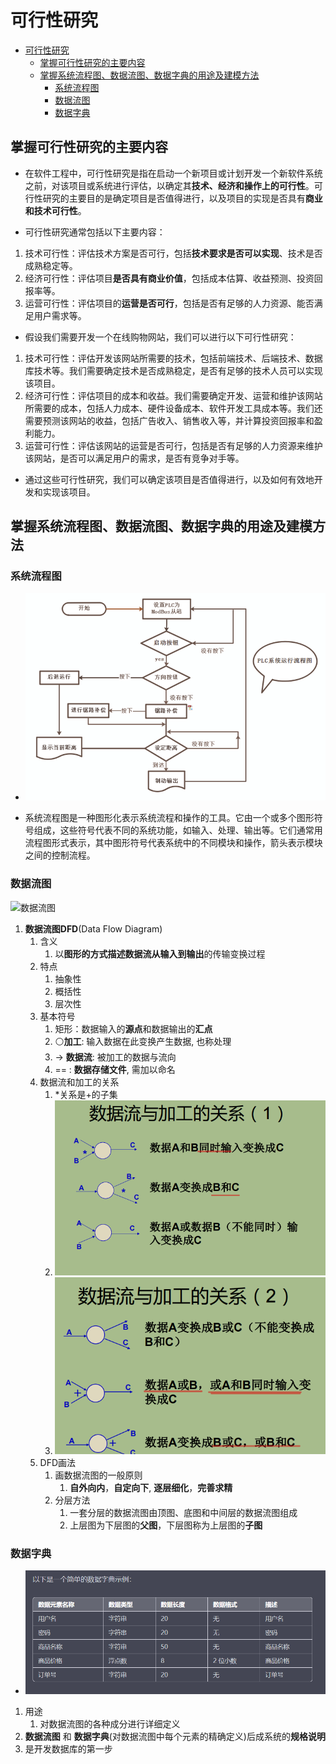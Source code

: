 # 可行性研究

- [可行性研究](#可行性研究)
  - [掌握可行性研究的主要内容](#掌握可行性研究的主要内容)
  - [掌握系统流程图、数据流图、数据字典的用途及建模方法](#掌握系统流程图数据流图数据字典的用途及建模方法)
    - [系统流程图](#系统流程图)
    - [数据流图](#数据流图)
    - [数据字典](#数据字典)

## 掌握可行性研究的主要内容

- 在软件工程中，可行性研究是指在启动一个新项目或计划开发一个新软件系统之前，对该项目或系统进行评估，以确定其**技术、经济和操作上的可行性**。可行性研究的主要目的是确定项目是否值得进行，以及项目的实现是否具有**商业和技术可行性**。

- 可行性研究通常包括以下主要内容：

1. 技术可行性：评估技术方案是否可行，包括**技术要求是否可以实现**、技术是否成熟稳定等。
2. 经济可行性：评估项目**是否具有商业价值**，包括成本估算、收益预测、投资回报率等。
3. 运营可行性：评估项目的**运营是否可行**，包括是否有足够的人力资源、能否满足用户需求等。

- 假设我们需要开发一个在线购物网站，我们可以进行以下可行性研究：

1. 技术可行性：评估开发该网站所需要的技术，包括前端技术、后端技术、数据库技术等。我们需要确定技术是否成熟稳定，是否有足够的技术人员可以实现该项目。
2. 经济可行性：评估项目的成本和收益。我们需要确定开发、运营和维护该网站所需要的成本，包括人力成本、硬件设备成本、软件开发工具成本等。我们还需要预测该网站的收益，包括广告收入、销售收入等，并计算投资回报率和盈利能力。
3. 运营可行性：评估该网站的运营是否可行，包括是否有足够的人力资源来维护该网站，是否可以满足用户的需求，是否有竞争对手等。

- 通过这些可行性研究，我们可以确定该项目是否值得进行，以及如何有效地开发和实现该项目。

## 掌握系统流程图、数据流图、数据字典的用途及建模方法

### 系统流程图

- ![20230405112141](https://raw.githubusercontent.com/Logible/Image/main/note_image/20230405112141.png)

- 系统流程图是一种图形化表示系统流程和操作的工具。它由一个或多个图形符号组成，这些符号代表不同的系统功能，如输入、处理、输出等。它们通常用流程图形式表示，其中图形符号代表系统中的不同模块和操作，箭头表示模块之间的控制流程。

### 数据流图

![数据流图](https://images.ctfassets.net/w6r2i5d8q73s/3nnY6vme3mObtEVM8Em5BM/7673e0adc2186d5c6f51b0f12c1d77e7/S1_2_3_columns_filled_templates_data_flow_diagram_001)

1. **数据流图DFD**(Data Flow Diagram)
   1. 含义
      1. 以**图形的方式描述数据流从输入到输出**的传输变换过程
   2. 特点
      1. 抽象性
      2. 概括性
      3. 层次性
   3. 基本符号
      1. 矩形：数据输入的**源点**和数据输出的**汇点**
      2. ⚪**加工**: 输入数据在此变换产生数据, 也称处理
      3. -> **数据流**: 被加工的数据与流向
      4. == : **数据存储文件**, 需加以命名
   4. 数据流和加工的关系
      1. *关系是+的子集
      2. ![20220609224647](https://raw.githubusercontent.com/Logible/Image/main/note_image/20220609224647.png)
      3. ![20220609224654](https://raw.githubusercontent.com/Logible/Image/main/note_image/20220609224654.png)
   5. DFD画法
      1. 画数据流图的一般原则
         1. **自外向内**，**自定向下**, **逐层细化**，**完善求精**
      2. 分层方法
         1. 一套分层的数据流图由顶图、底图和中间层的数据流图组成
         2. 上层图为下层图的**父图**，下层图称为上层图的**子图**

### 数据字典

- ![20230405112442](https://raw.githubusercontent.com/Logible/Image/main/note_image/20230405112442.png)

1. 用途
   1. 对数据流图的各种成分进行详细定义
2. **数据流图** 和 **数据字典**(对数据流图中每个元素的精确定义)后成系统的**规格说明**
3. 是开发数据库的第一步
